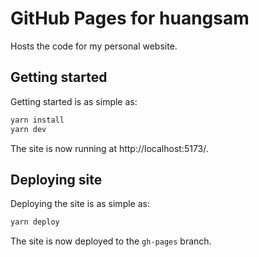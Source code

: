 # GitHub Pages for huangsam

Hosts the code for my personal website.

## Getting started

Getting started is as simple as:

```bash
yarn install
yarn dev
```

The site is now running at http://localhost:5173/.

## Deploying site

Deploying the site is as simple as:

```bash
yarn deploy
```

The site is now deployed to the `gh-pages` branch.
